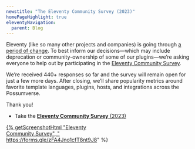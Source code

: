 ```yaml
---
newstitle: "The Eleventy Community Survey (2023)"
homePageHighlight: true
eleventyNavigation:
  parent: Blog
---
```

Eleventy (like so many other projects and companies) is going through [a period of change](https://www.zachleat.com/web/eleventy-side-project/). To best inform our decisions—which may include deprecation or community-ownership of some of our plugins—we’re asking everyone to help out by participating in the [Eleventy Community Survey](https://forms.gle/zFA4Jno1cfT8nt9J8).

We’re received 440+ responses so far and the survey will remain open for just a few more days. After closing, we’ll share popularity metrics around favorite template languages, plugins, hosts, and integrations across the Possumverse.

Thank you!

* Take the [**Eleventy Community Survey** (2023)](https://forms.gle/zFA4Jno1cfT8nt9J8)

<a href="https://forms.gle/zFA4Jno1cfT8nt9J8" style="display: block; max-width: 16em">{% getScreenshotHtml "Eleventy Community Survey", "https://forms.gle/zFA4Jno1cfT8nt9J8" %}</a>
